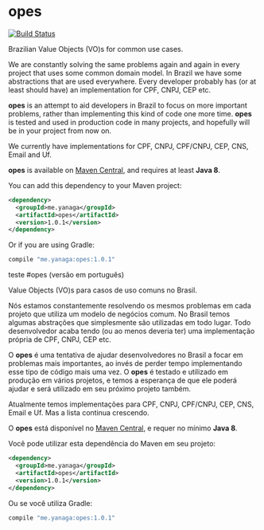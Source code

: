 # opes
[![Build Status](https://travis-ci.org/yanaga/opes.svg?branch=master)](https://travis-ci.org/yanaga/opes)

Brazilian Value Objects (VO)s for common use cases.

We are constantly solving the same problems again and again in every project that uses some common domain model. In Brazil we have some abstractions that are used everywhere. Every developer probably has (or at least should have) an implementation for CPF, CNPJ, CEP etc.

**opes** is an attempt to aid developers in Brazil to focus on more important problems, rather than implementing this kind of code one more time. **opes** is tested and used in production code in many projects, and hopefully will be in your project from now on.

We currently have implementations for CPF, CNPJ, CPF/CNPJ, CEP, CNS, Email and Uf.

**opes** is available on [Maven Central](http://search.maven.org/#search%7Cga%7C1%7Ca%3A%22opes%22), and requires at least **Java 8**.

You can add this dependency to your Maven project:

```xml
<dependency>
  <groupId>me.yanaga</groupId>
  <artifactId>opes</artifactId>
  <version>1.0.1</version>
</dependency>
```

Or if you are using Gradle:

```groovy
compile "me.yanaga:opes:1.0.1"
```
teste
#opes (versão em português)

Value Objects (VO)s para casos de uso comuns no Brasil.

Nós estamos constantemente resolvendo os mesmos problemas em cada projeto que utiliza um modelo de negócios comum. No Brasil temos algumas abstrações que simplesmente são utilizadas em todo lugar. Todo desenvolvedor acaba tendo (ou ao menos deveria ter) uma implementação própria de CPF, CNPJ, CEP etc.

O **opes** é uma tentativa de ajudar desenvolvedores no Brasil a focar em problemas mais importantes, ao invés de perder tempo implementando esse tipo de código mais uma vez. O **opes** é testado e utilizado em produção em vários projetos, e temos a esperança de que ele poderá ajudar e será utilizado em seu próximo projeto também.

Atualmente temos implementações para CPF, CNPJ, CPF/CNPJ, CEP, CNS, Email e Uf. Mas a lista continua crescendo.

O **opes** está disponível no [Maven Central](http://search.maven.org/#search%7Cga%7C1%7Ca%3A%22opes%22), e requer no mínimo **Java 8**.

Você pode utilizar esta dependência do Maven em seu projeto:

```xml
<dependency>
  <groupId>me.yanaga</groupId>
  <artifactId>opes</artifactId>
  <version>1.0.1</version>
</dependency>
```

Ou se você utiliza Gradle:

```groovy
compile "me.yanaga:opes:1.0.1"
```
